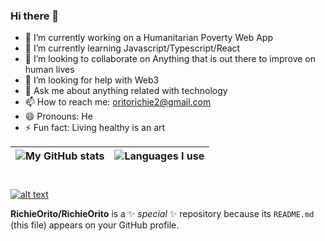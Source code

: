 ### Hi there 👋

- 🔭 I’m currently working on a Humanitarian Poverty Web App
- 🌱 I’m currently learning Javascript/Typescript/React
- 👯 I’m looking to collaborate on Anything that is out there to improve on human lives
- 🤔 I’m looking for help with Web3
- 💬 Ask me about anything related with technology
- 📫 How to reach me: oritorichie2@gmail.com
- 😄 Pronouns: He
- ⚡ Fun fact: Living healthy is an art


| ![My GitHub stats](https://github-readme-stats.vercel.app/api?username=RichieOrito&theme=tokyonight&&count_private=true&show_icons=true)   	|  ![Languages I use](https://github-readme-stats.vercel.app/api/top-langs/?username=RichieOrito&layout=compact&count_private=true&show_icons=true&langs_count=10&theme=tokyonight)  	|
|---	|---	|
#
[![alt text](https://img.shields.io/badge/-LinkedIn-0e76a8?style=plastic&logo=linkedIn)</a>](https://www.linkedin.com/in/richie-orito/)

**RichieOrito/RichieOrito** is a ✨ _special_ ✨ repository because its `README.md` (this file) appears on your GitHub profile.
